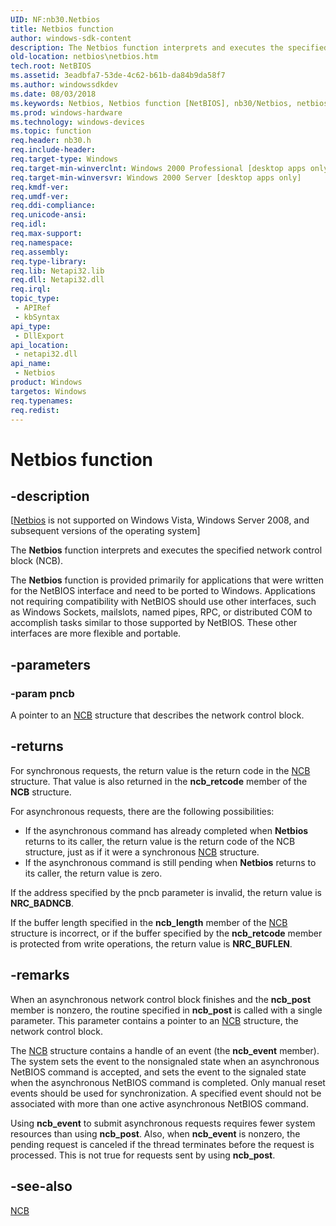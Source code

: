 ```yaml
---
UID: NF:nb30.Netbios
title: Netbios function
author: windows-sdk-content
description: The Netbios function interprets and executes the specified network control block (NCB).
old-location: netbios\netbios.htm
tech.root: NetBIOS
ms.assetid: 3eadbfa7-53de-4c62-b61b-da84b9da58f7
ms.author: windowssdkdev
ms.date: 08/03/2018
ms.keywords: Netbios, Netbios function [NetBIOS], nb30/Netbios, netbios.netbios
ms.prod: windows-hardware
ms.technology: windows-devices
ms.topic: function
req.header: nb30.h
req.include-header: 
req.target-type: Windows
req.target-min-winverclnt: Windows 2000 Professional [desktop apps only]
req.target-min-winversvr: Windows 2000 Server [desktop apps only]
req.kmdf-ver: 
req.umdf-ver: 
req.ddi-compliance: 
req.unicode-ansi: 
req.idl: 
req.max-support: 
req.namespace: 
req.assembly: 
req.type-library: 
req.lib: Netapi32.lib
req.dll: Netapi32.dll
req.irql: 
topic_type:
 - APIRef
 - kbSyntax
api_type:
 - DllExport
api_location:
 - netapi32.dll
api_name:
 - Netbios
product: Windows
targetos: Windows
req.typenames: 
req.redist: 
---
```


# Netbios function


## -description


<p class="CCE_Message">[<a href="https://msdn.microsoft.com/9144e283-0e5f-43d7-8cd2-e746f94c6f14">Netbios</a> is not supported on Windows Vista,  Windows Server 2008, and subsequent versions of the operating system]

The <b>Netbios</b> function interprets and executes the specified network control block (NCB).

The <b>Netbios</b> function is provided primarily for applications that were written for the NetBIOS interface and need to be ported to Windows. Applications not requiring compatibility with NetBIOS should use other interfaces, such as Windows Sockets, mailslots, named pipes, RPC, or distributed COM to accomplish tasks similar to those supported by NetBIOS. These other interfaces are more flexible and portable.


## -parameters




### -param pncb

A  pointer to an <a href="https://msdn.microsoft.com/e3fcca1c-8057-41c4-80a5-d1e67920d88c">NCB</a> structure that describes the network control block. 



## -returns



For synchronous requests, the return value is the return code in the <a href="https://msdn.microsoft.com/e3fcca1c-8057-41c4-80a5-d1e67920d88c">NCB</a> structure. That value is also returned in the <b>ncb_retcode</b> member of the <b>NCB</b> structure.

For asynchronous requests, there are the following possibilities:

<ul>
<li>If the asynchronous command has already completed when <b>Netbios</b> returns to its caller, the return value is the return code of the NCB structure, just as if it were a synchronous <a href="https://msdn.microsoft.com/e3fcca1c-8057-41c4-80a5-d1e67920d88c">NCB</a> structure.</li>
<li>If the asynchronous command is still pending when <b>Netbios</b> returns to its caller, the return value is zero.</li>
</ul>
If the address specified by the pncb parameter is invalid, the return value is <b>NRC_BADNCB</b>.

If the buffer length specified in the <b>ncb_length</b> member of the <a href="https://msdn.microsoft.com/e3fcca1c-8057-41c4-80a5-d1e67920d88c">NCB</a> structure is incorrect, or if the buffer specified by the <b>ncb_retcode</b> member is protected from write operations, the return value is <b>NRC_BUFLEN</b>.




## -remarks



When an asynchronous network control block finishes and the <b>ncb_post</b> member is nonzero, the routine specified in <b>ncb_post</b> is called with a single parameter. This parameter contains a pointer to an <a href="https://msdn.microsoft.com/e3fcca1c-8057-41c4-80a5-d1e67920d88c">NCB</a> structure, the network control block.

The <a href="https://msdn.microsoft.com/e3fcca1c-8057-41c4-80a5-d1e67920d88c">NCB</a> structure contains a handle of an event (the <b>ncb_event</b> member). The system sets the event to the nonsignaled state when an asynchronous NetBIOS command is accepted, and sets the event to the signaled state when the asynchronous NetBIOS command is completed. Only manual reset events should be used for synchronization. A specified event should not be associated with more than one active asynchronous NetBIOS command.

Using <b>ncb_event</b> to submit asynchronous requests requires fewer system resources than using <b>ncb_post</b>. Also, when <b>ncb_event</b> is nonzero, the pending request is canceled if the thread terminates before the request is processed. This is not true for requests sent by using <b>ncb_post</b>.




## -see-also




<a href="https://msdn.microsoft.com/e3fcca1c-8057-41c4-80a5-d1e67920d88c">NCB</a>
 

 

